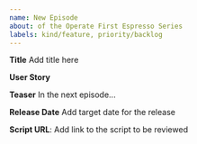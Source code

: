 ```yaml
---
name: New Episode
about: of the Operate First Espresso Series 
labels: kind/feature, priority/backlog
---
```


**Title**
Add title here

**User Story**

**Teaser**
In the next episode...

**Release Date**
Add target date for the release

**Script URL**:
Add link to the script to be reviewed